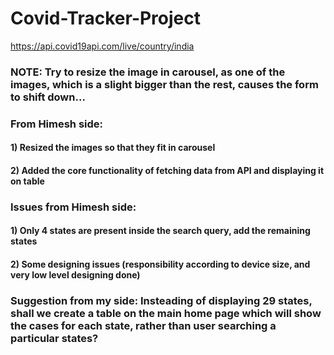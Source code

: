 # Covid-Tracker-Project

https://api.covid19api.com/live/country/india

### NOTE: Try to resize the image in carousel, as one of the images, which is a slight bigger than the rest, causes the form to shift down...

### From Himesh side:

#### 1) Resized the images so that they fit in carousel

#### 2) Added the core functionality of fetching data from API and displaying it on table

### Issues from Himesh side:

#### 1) Only 4 states are present inside the search query, add the remaining states

#### 2) Some designing issues (responsibility according to device size, and very low level designing done)

### Suggestion from my side: Insteading of displaying 29 states, shall we create a table on the main home page which will show the cases for each state, rather than user searching a particular states?
